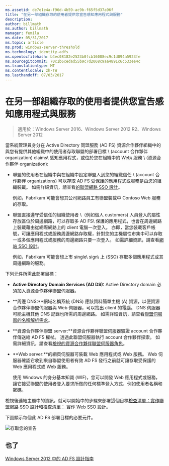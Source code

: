 ```yaml
---
ms.assetid: de7e1e4a-f96d-4b59-ac9b-f65f5d37a96f
title: "在另一部組織存取的使用者提供您宣告感知應用程式與服務"
description: 
author: billmath
ms.author: billmath
manager: femila
ms.date: 05/31/2017
ms.topic: article
ms.prod: windows-server-threshold
ms.technology: identity-adfs
ms.openlocfilehash: b4ec08182e2523b0fcb16088ec9c1d094a5923fe
ms.sourcegitcommit: 70c1b6cedad55b9c7d2068c9aa4891c6c533ee4c
ms.translationtype: MT
ms.contentlocale: zh-TW
ms.lasthandoff: 07/03/2017
---
```

# <a name="provide-users-in-another-organization-access-to-your-claims-aware-applications-and-services"></a>在另一部組織存取的使用者提供您宣告感知應用程式與服務

>適用於：Windows Server 2016、Windows Server 2012 R2、Windows Server 2012

當系統管理員身分在 Active Directory 同盟服務 \(AD FS\) 資源合作夥伴組織中的與您有提供其他組織中的使用者存取聯盟的部署目標 \ (account 合作夥伴 organization\) claims\ 感知應用程式，或位於您在組織中的 Web\ 服務 \ (資源合作夥伴 organization\):  
  
-   聯盟的使用者在組織中與在組織中設定聯盟人到您的組織信任 \ (account 合作夥伴 organizations\) 可以存取 AD FS 受保護的應用程式或服務是由您的組織裝載。 如需詳細資訊，請查看[的聯盟網路 SSO 設計](Federated-Web-SSO-Design.md)。  
  
    例如，Fabrikam 可能會想其公司網路員工有聯盟裝載中 Contoso Web 服務的存取。  
  
-   聯盟直接遵守受信任的組織使用者 \（例如個人 customers\) 人員登入的屬性存放區位於周邊網路，可以存取多 AD FS\ 保護的應用程式，也會在周邊網路上裝載藉由從網際網路上的 client 電腦一次登入。 亦即，當您裝載客戶帳號，可讓應用程式或服務周邊網路存取權，針對您的主機屬性市集中可以存取一或多個應用程式或服務的周邊網路只要一次登入。 如需詳細資訊，請查看[網站 SSO 設計](Web-SSO-Design.md)。  
  
    例如，Fabrikam 可能會想上市 single\ sign\ 上 \(SSO\) 存取多個應用程式或其周邊網路的服務。  
  
下列元件所需此部署目標：  
  
-   **Active Directory Domain Services \(AD DS\):** Active Directory domain 必須加入資源合作夥伴聯盟伺服器。  
  
-   **周邊 DNS:**網域名稱系統 \(DNS\) 應該資料簡單主機 \(A\) 資源，以便資源合作夥伴聯盟伺服器與 Web 伺服器，可以找出 client 的電腦。 DNS 伺服器可能主機其他 DNS 記錄也所需的周邊網路。 如需詳細資訊，請查看[聯盟伺服器的名稱解析需求](Name-Resolution-Requirements-for-Federation-Servers.md)。  
  
-   **資源合作夥伴聯盟 server:**資源合作夥伴聯盟伺服器驗證 account 合作夥伴傳送給 AD FS 權杖。 透過此聯盟伺服器執行 account 合作夥伴探索。 如需詳細資訊，請查看[檢視的資源合作夥伴聯盟伺服器角色](Review-the-Role-of-the-Federation-Server-in-the-Resource-Partner.md)。  
  
-   **Web server:**的網頁伺服器可裝載 Web 應用程式或 Web 服務。 Web 伺服器確認它收到來自聯盟使用者有效 AD FS 發行之前就可讓存取受保護的 Web 應用程式或 Web 服務。  
  
    使用 Windows 的身分基本知識 \(WIF\)，您可以開發 Web 應用程式或服務，讓它接受聯盟的使用者登入要求所做的任何標準登入方式，例如使用者名稱和密碼。  
  
檢視後連結主題中的資訊，就可以開始中的步驟來部署這個目標[檢查清單：實作聯盟網路 SSO 設計](../../ad-fs/deployment/Checklist--Implementing-a-Federated-Web-SSO-Design.md)和[檢查清單︰ 實作 Web SSO 設計](../../ad-fs/deployment/Checklist--Implementing-a-Web-SSO-Design.md)。  
  
下圖顯示每個此 AD FS 部署目標的必要元件。  
  
![存取您的宣告](media/75358b16-2a6f-4e16-9cc4-b0e614480305.gif)  
  
## <a name="see-also"></a>也了
[Windows Server 2012 中的 AD FS 設計指南](AD-FS-Design-Guide-in-Windows-Server-2012.md)
